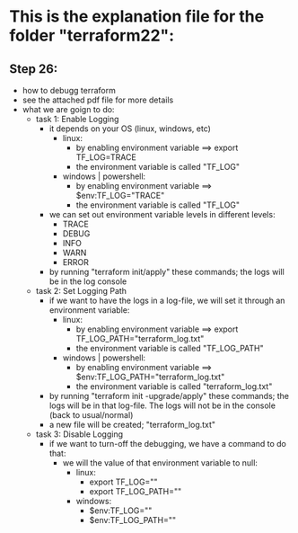 # This is the explanation file for the folder "terraform22":


## Step 26:
- how to debugg terraform
- see the attached pdf file for more details
- what we are goign to do:
    - task 1: Enable Logging
        - it depends on your OS (linux, windows, etc)
            - linux:
                - by enabling environment variable ==> export TF_LOG=TRACE
                - the environment variable is called "TF_LOG"
            - windows | powershell:
                - by enabling environment variable ==> $env:TF_LOG="TRACE"
                - the environment variable is called "TF_LOG"
        - we can set out environment variable levels in different levels:
            - TRACE
            - DEBUG
            - INFO
            - WARN
            - ERROR
        - by running "terraform init/apply" these commands; the logs will be in the log console
    - task 2: Set Logging Path
        - if we want to have the logs in a log-file, we will set it through an environment variable:
            - linux:
                - by enabling environment variable ==> export TF_LOG_PATH="terraform_log.txt"
                - the environment variable is called "TF_LOG_PATH"
            - windows | powershell:
                - by enabling environment variable ==> $env:TF_LOG_PATH="terraform_log.txt"
                - the environment variable is called "terraform_log.txt"
        - by running "terraform init -upgrade/apply" these commands; the logs will be in that log-file. The logs will not be in the console (back to usual/normal)
        - a new file will be created; "terraform_log.txt"
    - task 3: Disable Logging
        - if we want to turn-off the debugging, we have a command to do that:
            - we will the value of that environment variable to null: 
                - linux:
                    - export TF_LOG=""
                    - export TF_LOG_PATH=""
                - windows:
                    - $env:TF_LOG=""
                    - $env:TF_LOG_PATH=""